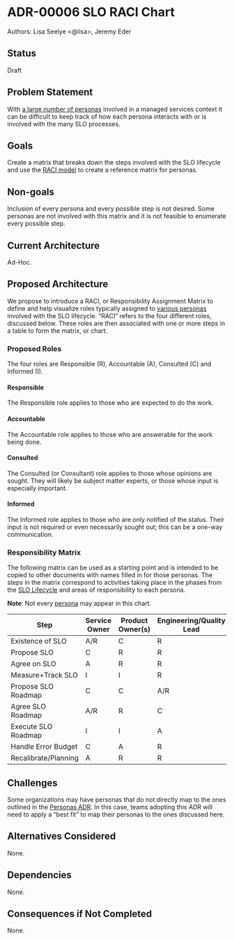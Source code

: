 # ADR-00006 SLO RACI Chart

Authors: Lisa Seelye <@lisa>, Jeremy Eder


## Status

Draft


## Problem Statement

With [a large number of personas][personas-adr] involved in a managed services context it can be difficult to keep track of how each persona interacts with or is involved with the many SLO processes.

## Goals

Create a matrix that breaks down the steps involved with the SLO lifecycle and use the [RACI model][wiki-raci] to create a reference matrix for personas.

## Non-goals

Inclusion of every persona and every possible step is not desired. Some personas are not involved with this matrix and it is not feasible to enumerate every possible step.


## Current Architecture

Ad-Hoc.

## Proposed Architecture

We propose to introduce a RACI, or Responsibility Assignment Matrix to define and help visualize roles typically assigned to [various personas][personas-adr] involved with the SLO lifecycle. “RACI” refers to the four different roles, discussed below. These roles are then associated with one or more steps in a table to form the matrix, or chart.

### Proposed Roles

The four roles are Responsible (R), Accountable (A), Consulted (C) and Informed (I).

#### Responsible

The Responsible role applies to those who are expected to do the work.

#### Accountable

The Accountable role applies to those who are answerable for the work being done.

#### Consulted

The Consulted (or Consultant) role applies to those whose opinions are sought. They will likely be subject matter experts, or those whose input is especially important.

#### Informed

The Informed role applies to those who are only notified of the status. Their input is not required or even necessarily sought out; this can be a one-way communication.

### Responsibility Matrix

The following matrix can be used as a starting point and is intended to be copied to other documents with names filled in for those personas. The steps in the matrix correspond to activities taking place in the phases from the [SLO Lifecycle][slo-lifecycle-adr] and areas of responsibility to each persona.

**Note**: Not every [persona][personas-adr] may appear in this chart.

| Step                 | Service Owner | Product Owner(s) | Engineering/Quality Lead | Sw. Eng/QE | SRE IC | Eng Manager/Director | Exec (VP) |
|----------------------|---------------|------------------|--------------------------|------------|--------|----------------------|-----------|
| Existence of SLO     | A/R           | C                | R                        | A          | C      | C                    | I         |
| Propose SLO          | C             | R                | R                        | C          | C      | A                    | I         |
| Agree on SLO         | A             | R                | R                        | C          | I      | I                    | I         |
| Measure+Track SLO    | I             | I                | R                        | I          | A/R    | I                    | I         |
| Propose SLO Roadmap  | C             | C                | A/R                      | C          | C      | I                    | I         |
| Agree SLO Roadmap    | A/R           | R                | C                        | C          | C      | R                    | I         |
| Execute SLO Roadmap  | I             | I                | A                        | R          | R      | C                    | I         |
| Handle Error Budget  | C             | A                | R                        | C          | I      | R                    | I         |
| Recalibrate/Planning | A             | R                | R                        | C          | C      | C                    | I         |

## Challenges

Some organizations may have personas that do not directly map to the ones outlined in the [Personas ADR][personas-adr]. In this case, teams adopting this ADR will need to apply a “best fit” to map their personas to the ones discussed here.


## Alternatives Considered

None.

## Dependencies

None.

## Consequences if Not Completed

None.

[wiki-raci]: https://en.wikipedia.org/wiki/Responsibility_assignment_matrix
[personas-adr]: https://github.com/operate-first/sre/blob/main/ADRs/RH/SIG-SRE/ADR-00002%20Personas%20related%20to%20Managed%20Services.md
[slo-lifecycle-adr]: https://github.com/operate-first/sre/pull/13
